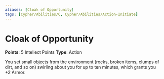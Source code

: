 ```yaml
---
aliases: [Cloak of Opportunity]
tags: [Cypher/Abilities/C, Cypher/Abilities/Action-Initiate]
---
```


# Cloak of Opportunity

**Points**: 5 Intellect Points
**Type**: Action

You set small objects from the environment (rocks, broken items, clumps of dirt, and so on) swirling about you for up to ten minutes, which grants you +2 Armor.
